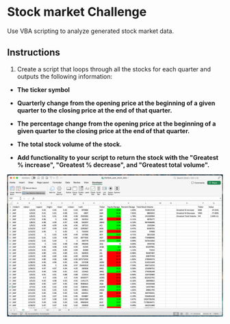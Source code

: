 # Stock market Challenge

Use VBA scripting to analyze generated stock market data.


## Instructions
1. Create a script that loops through all the stocks for each quarter and outputs the following information:

* **The ticker symbol**

* **Quarterly change from the opening price at the beginning of a given quarter to the closing price at the end of that quarter.**

* **The percentage change from the opening price at the beginning of a given quarter to the closing price at the end of that quarter.**

* **The total stock volume of the stock.**

* **Add functionality to your script to return the stock with the "Greatest % increase", "Greatest % decrease", and "Greatest total volume".**

![](https://github.com/ocarolinne/VBA-challenge/blob/main/Stocks_Q1.png)
